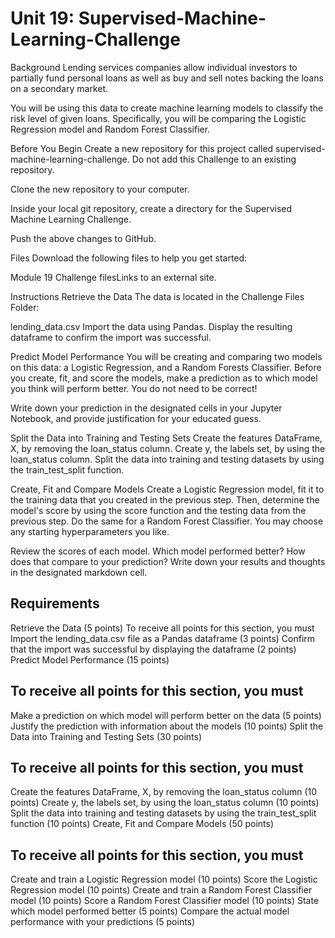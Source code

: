 # Unit 19: Supervised-Machine-Learning-Challenge

Background
Lending services companies allow individual investors to partially fund personal loans as well as buy and sell notes backing the loans on a secondary market.

You will be using this data to create machine learning models to classify the risk level of given loans. Specifically, you will be comparing the Logistic Regression model and Random Forest Classifier.

Before You Begin
Create a new repository for this project called supervised-machine-learning-challenge. Do not add this Challenge to an existing repository.

Clone the new repository to your computer.

Inside your local git repository, create a directory for the Supervised Machine Learning Challenge.

Push the above changes to GitHub.

Files
Download the following files to help you get started:

Module 19 Challenge filesLinks to an external site.

Instructions
Retrieve the Data
The data is located in the Challenge Files Folder:

lending_data.csv
Import the data using Pandas. Display the resulting dataframe to confirm the import was successful.

Predict Model Performance
You will be creating and comparing two models on this data: a Logistic Regression, and a Random Forests Classifier. Before you create, fit, and score the models, make a prediction as to which model you think will perform better. You do not need to be correct!

Write down your prediction in the designated cells in your Jupyter Notebook, and provide justification for your educated guess.

Split the Data into Training and Testing Sets
Create the features DataFrame, X, by removing the loan_status column. Create y, the labels set, by using the loan_status column. Split the data into training and testing datasets by using the train_test_split function.

Create, Fit and Compare Models
Create a Logistic Regression model, fit it to the training data that you created in the previous step. Then, determine the model's score by using the score function and the testing data from the previous step. Do the same for a Random Forest Classifier. You may choose any starting hyperparameters you like.

Review the scores of each model. Which model performed better? How does that compare to your prediction? Write down your results and thoughts in the designated markdown cell.

## Requirements

Retrieve the Data (5 points)
To receive all points for this section, you must
Import the lending_data.csv file as a Pandas dataframe (3 points)
Confirm that the import was successful by displaying the dataframe (2 points)
Predict Model Performance (15 points)

## To receive all points for this section, you must
Make a prediction on which model will perform better on the data (5 points)
Justify the prediction with information about the models (10 points)
Split the Data into Training and Testing Sets (30 points)

## To receive all points for this section, you must
Create the features DataFrame, X, by removing the loan_status column (10 points)
Create y, the labels set, by using the loan_status column (10 points)
Split the data into training and testing datasets by using the train_test_split function (10 points)
Create, Fit and Compare Models (50 points)

## To receive all points for this section, you must
Create and train a Logistic Regression model (10 points)
Score the Logistic Regression model (10 points)
Create and train a Random Forest Classifier model (10 points)
Score a Random Forest Classifier model (10 points)
State which model performed better (5 points)
Compare the actual model performance with your predictions (5 points)
